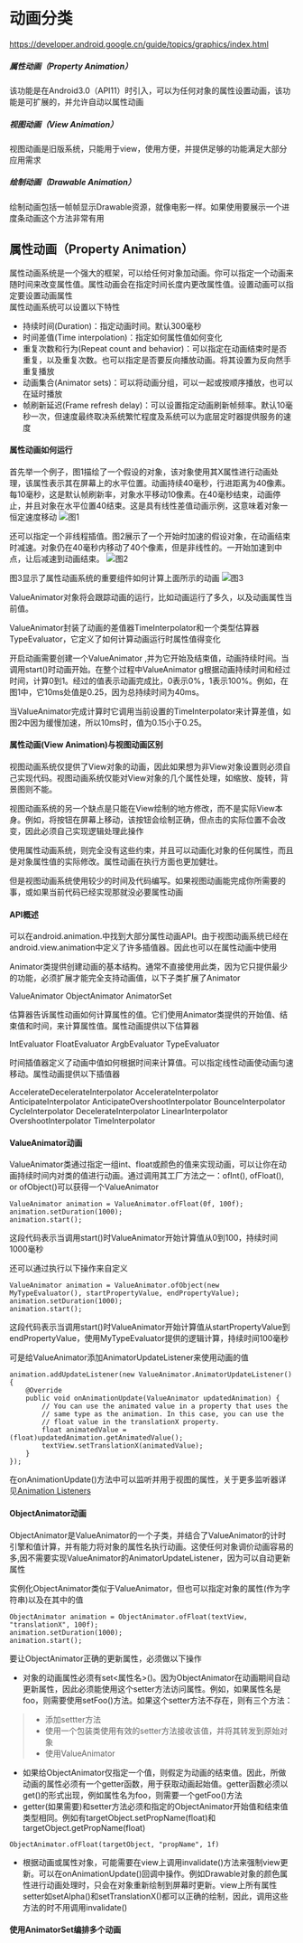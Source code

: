 # 动画分类
https://developer.android.google.cn/guide/topics/graphics/index.html
##### 属性动画（Property Animation）
该功能是在Android3.0（API11）时引入，可以为任何对象的属性设置动画，该功能是可扩展的，并允许自动以属性动画
##### 视图动画（View Animation）
视图动画是旧版系统，只能用于view，使用方便，并提供足够的功能满足大部分应用需求
##### 绘制动画（Drawable Animation）
绘制动画包括一帧帧显示Drawable资源，就像电影一样。如果使用要展示一个进度条动画这个方法非常有用

## 属性动画（Property Animation）
属性动画系统是一个强大的框架，可以给任何对象加动画。你可以指定一个动画来随时间来改变属性值。属性动画会在指定时间长度内更改属性值。设置动画可以指定要设置动画属性  
属性动画系统可以设置以下特性
* 持续时间(Duration)：指定动画时间。默认300毫秒
* 时间差值(Time interpolation)：指定如何属性值如何变化
* 重复次数和行为(Repeat count and behavior)：可以指定在动画结束时是否重复，以及重复次数。也可以指定是否要反向播放动画。将其设置为反向然手重复播放
* 动画集合(Animator sets)：可以将动画分组，可以一起或按顺序播放，也可以在延时播放
* 帧刷新延迟(Frame refresh delay)：可以设置指定动画刷新帧频率。默认10毫秒一次，但速度最终取决系统繁忙程度及系统可以为底层定时器提供服务的速度
#### 属性动画如何运行
首先举一个例子，图1描绘了一个假设的对象，该对象使用其X属性进行动画处理，该属性表示其在屏幕上的水平位置。动画持续40毫秒，行进距离为40像素。每10毫秒，这是默认帧刷新率，对象水平移动10像素。在40毫秒结束，动画停止，并且对象在水平位置40结束。这是具有线性差值动画示例，这意味着对象一恒定速度移动
![图1](/Android/Android%E5%8A%A8%E7%94%BB/animation-linear.png)  

还可以指定一个非线程插值。图2展示了一个开始时加速的假设对象，在动画结束时减速。对象仍在40毫秒内移动了40个像素，但是非线性的。一开始加速到中点，让后减速到动画结束。
![图2](/Android/Android%E5%8A%A8%E7%94%BB/animation-nonlinear.png)   

图3显示了属性动画系统的重要组件如何计算上面所示的动画
![图3](/Android/Android%E5%8A%A8%E7%94%BB/valueanimator.png)  

ValueAnimator对象将会跟踪动画的运行，比如动画运行了多久，以及动画属性当前值。 

ValueAnimator封装了动画的差值器TimeInterpolator和一个类型估算器TypeEvaluator，它定义了如何计算动画运行时属性值得变化  

开启动画需要创建一个ValueAnimator ,并为它开始及结束值，动画持续时间。当调用start()时动画开始。在整个过程中ValueAnimator g根据动画持续时间和经过时间，计算0到1。经过的值表示动画完成比，0表示0%，1表示100%。例如，在图1中，它10ms处值是0.25，因为总持续时间为40ms。  

当ValueAnimator完成计算时它调用当前设置的TimeInterpolator来计算差值，如图2中因为缓慢加速，所以10ms时，值为0.15小于0.25。  
#### 属性动画(View Animation)与视图动画区别
视图动画系统仅提供了View对象的动画，因此如果想为非View对象设置则必须自己实现代码。视图动画系统仅能对View对象的几个属性处理，如缩放、旋转，背景图则不能。

视图动画系统的另一个缺点是只能在View绘制的地方修改，而不是实际View本身。例如，将按钮在屏幕上移动，该按钮会绘制正确，但点击的实际位置不会改变，因此必须自己实现逻辑处理此操作

使用属性动画系统，则完全没有这些约束，并且可以动画化对象的任何属性，而且是对象属性值的实际修改。属性动画在执行方面也更加健壮。

但是视图动画系统使用较少的时间及代码编写。如果视图动画能完成你所需要的事，或如果当前代码已经实现那就没必要属性动画

#### API概述
可以在android.animation.中找到大部分属性动画API。由于视图动画系统已经在android.view.animation中定义了许多插值器。因此也可以在属性动画中使用

Animator类提供创建动画的基本结构。通常不直接使用此类，因为它只提供最少的功能，必须扩展才能完全支持动画值，以下子类扩展了Animator

ValueAnimator ObjectAnimator AnimatorSet

估算器告诉属性动画如何计算属性的值。它们使用Animator类提供的开始值、结束值和时间，来计算属性值。属性动画提供以下估算器

IntEvaluator FloatEvaluator ArgbEvaluator TypeEvaluator

时间插值器定义了动画中值如何根据时间来计算值。可以指定线性动画使动画匀速移动。属性动画提供以下插值器

AccelerateDecelerateInterpolator AccelerateInterpolator AnticipateInterpolator AnticipateOvershootInterpolator BounceInterpolator CycleInterpolator DecelerateInterpolator LinearInterpolator OvershootInterpolator TimeInterpolator
#### ValueAnimator动画
ValueAnimator类通过指定一组int、float或颜色的值来实现动画，可以让你在动画持续时间内对类的值进行动画。通过调用其工厂方法之一：ofInt(), ofFloat(), or ofObject()可以获得一个ValueAnimator
```
ValueAnimator animation = ValueAnimator.ofFloat(0f, 100f);
animation.setDuration(1000);
animation.start();
```
这段代码表示当调用start()时ValueAnimator开始计算值从0到100，持续时间1000毫秒

还可以通过执行以下操作来自定义
```
ValueAnimator animation = ValueAnimator.ofObject(new MyTypeEvaluator(), startPropertyValue, endPropertyValue);
animation.setDuration(1000);
animation.start();
```
这段代码表示当调用start()时ValueAnimator开始计算值从startPropertyValue到endPropertyValue，使用MyTypeEvaluator提供的逻辑计算，持续时间100毫秒

可是给ValueAnimator添加AnimatorUpdateListener来使用动画的值
```
animation.addUpdateListener(new ValueAnimator.AnimatorUpdateListener() {
    @Override
    public void onAnimationUpdate(ValueAnimator updatedAnimation) {
        // You can use the animated value in a property that uses the
        // same type as the animation. In this case, you can use the
        // float value in the translationX property.
        float animatedValue = (float)updatedAnimation.getAnimatedValue();
        textView.setTranslationX(animatedValue);
    }
});
```
在onAnimationUpdate()方法中可以监听并用于视图的属性，关于更多监听器详见[Animation Listeners](https://developer.android.google.cn/guide/topics/graphics/prop-animation.html#listeners)
#### ObjectAnimator动画
ObjectAnimator是ValueAnimator的一个子类，并结合了ValueAnimator的计时引擎和值计算，并有能力将对象的属性名执行动画。这使任何对象调价动画容易的多,因不需要实现ValueAnimator的AnimatorUpdateListener，因为可以自动更新属性

实例化ObjectAnimator类似于ValueAnimator，但也可以指定对象的属性(作为字符串)以及在其中的值
```
ObjectAnimator animation = ObjectAnimator.ofFloat(textView, "translationX", 100f);
animation.setDuration(1000);
animation.start();
```
要让ObjectAnimator正确的更新属性，必须做以下操作

* 对象的动画属性必须有set<属性名>()。因为ObjectAnimator在动画期间自动更新属性，因此必须能使用这个setter方法访问属性。例如，如果属性名是foo，则需要使用setFoo()方法。如果这个setter方法不存在，则有三个方法：

> * 添加settter方法
> * 使用一个包装类使用有效的setter方法接收该值，并将其转发到原始对象
> * 使用ValueAnimator
* 如果给ObjectAnimator仅指定一个值，则假定为动画的结束值。因此，所做动画的属性必须有一个getter函数，用于获取动画起始值。getter函数必须以get<PropertyName>()的形式出现，例如属性名为foo，则需要一个getFoo()方法
* getter(如果需要)和setter方法必须和指定的ObjectAnimator开始值和结束值类型相同。例如有targetObject.setPropName(float)和targetObject.getPropName(float)
```
ObjectAnimator.ofFloat(targetObject, "propName", 1f)
```
* 根据动画或属性对象，可能需要在view上调用invalidate()方法来强制view更新。可以在onAnimationUpdate()回调中操作。例如Drawable对象的颜色属性进行动画处理时，只会在对象重新绘制到屏幕时更新。view上所有属性setter如setAlpha()和setTranslationX()都可以正确的绘制，因此，调用这些方法的时不用调用invalidate()
#### 使用AnimatorSet编排多个动画